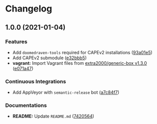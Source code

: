 # Changelog

## 1.0.0 (2021-01-04)


### Features

* Add `doomedraven-tools` required for CAPEv2 installations ([93a01e5](https://github.com/extra2000/capev2-box/commit/93a01e5f45e419cead9222015323d5d26b4f7216))
* Add CAPEv2 submodule ([e32bbb5](https://github.com/extra2000/capev2-box/commit/e32bbb5ae79846e96c7160bf4da8d31f70c871dc))
* **vagrant:** Import Vagrant files from [extra2000/generic-box v1.3.0](https://github.com/extra2000/generic-box/releases/tag/v1.3.0) ([e071a47](https://github.com/extra2000/capev2-box/commit/e071a4794548bbb984efcb6ad0c6ea3ec45880f4))


### Continuous Integrations

* Add AppVeyor with `semantic-release` bot ([a7c84f7](https://github.com/extra2000/capev2-box/commit/a7c84f7764859178991f13a382c511da0e6cb4fb))


### Documentations

* **README:** Update `README.md` ([7420564](https://github.com/extra2000/capev2-box/commit/742056425290505b20aa8dac2f35f9e32ff433a2))
